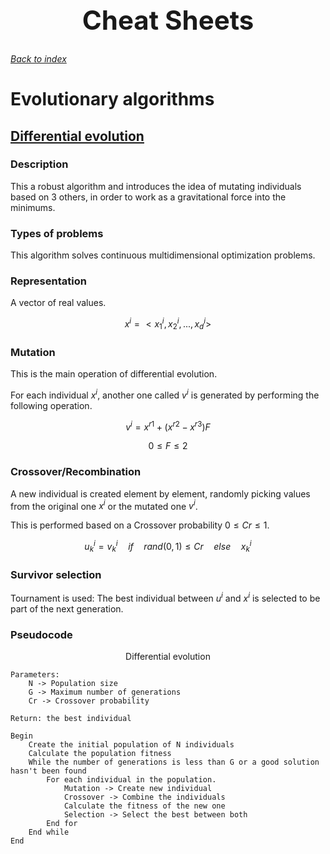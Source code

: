 <h1 align="center" style="font-size:3em">Cheat Sheets</h1>

###### [Back to index](https://github.com/LuisR-jpg/School/tree/master/Optimizaci%C3%B3n%20y%20Metaheur%C3%ADsticas%20II)

# Evolutionary algorithms

## [Differential evolution](https://github.com/LuisR-jpg/School/blob/master/Optimizaci%C3%B3n%20y%20Metaheur%C3%ADsticas%20II/Evolutionary%20Computing/Differential%20Evolution/DifferentialEvolution.pdf)

### Description

This a robust algorithm and introduces the idea of mutating individuals based on 3 others, in order to work as a gravitational force into the minimums.

### Types of problems

This algorithm solves continuous multidimensional optimization problems.

### Representation

A vector of real values.

$$x^{i} = < x_{1}^{i}, x_{2}^{i},...,x_{d}^{i} >$$

### Mutation

This is the main operation of differential evolution.

For each individual $x^i$, another one called $v^i$ is generated by performing the following operation.

$$v^i = x^{r1} + (x^{r2} - x^{r3})F$$

$$0 \leq F \leq 2$$

### Crossover/Recombination 

A new individual is created element by element, randomly picking values from the original one $x^i$ or the mutated one $v^i$.

This is performed based on a Crossover probability $0 \leq Cr \leq 1$.

$$u^i_k = v^i_k \quad if \quad rand(0, 1) \leq Cr \quad else \quad x^i_k$$

### Survivor selection

Tournament is used: The best individual between $u^i$ and $x^i$ is selected to be part of the next generation.

### Pseudocode

<p align = "center">Differential evolution</p>

```
Parameters: 
    N -> Population size
    G -> Maximum number of generations
    Cr -> Crossover probability

Return: the best individual

Begin 
    Create the initial population of N individuals
    Calculate the population fitness
    While the number of generations is less than G or a good solution hasn't been found
        For each individual in the population.
            Mutation -> Create new individual
            Crossover -> Combine the individuals
            Calculate the fitness of the new one
            Selection -> Select the best between both
        End for
    End while
End
```